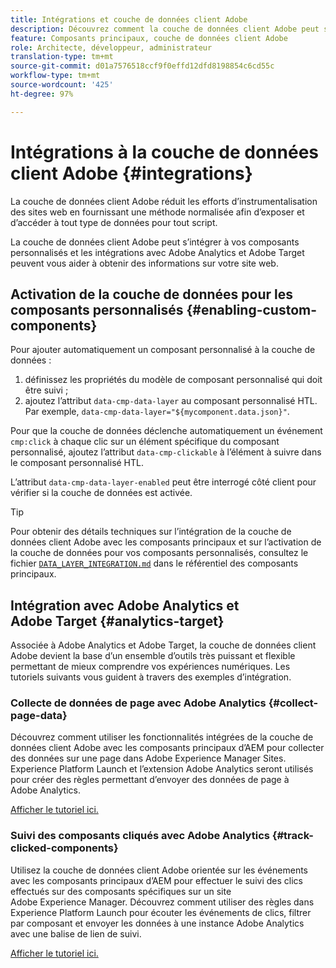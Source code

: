 ```yaml
---
title: Intégrations et couche de données client Adobe
description: Découvrez comment la couche de données client Adobe peut s’intégrer à vos composants personnalisés et comment les intégrations avec Adobe Analytics et Adobe Target peuvent vous aider à obtenir des informations sur votre site web
feature: Composants principaux, couche de données client Adobe
role: Architecte, développeur, administrateur
translation-type: tm+mt
source-git-commit: d01a7576518ccf9f0effd12dfd8198854c6cd55c
workflow-type: tm+mt
source-wordcount: '425'
ht-degree: 97%

---
```



# Intégrations à la couche de données client Adobe {#integrations}

La couche de données client Adobe réduit les efforts d’instrumentalisation des sites web en fournissant une méthode normalisée afin d’exposer et d’accéder à tout type de données pour tout script.

La couche de données client Adobe peut s’intégrer à vos composants personnalisés et les intégrations avec Adobe Analytics et Adobe Target peuvent vous aider à obtenir des informations sur votre site web.

## Activation de la couche de données pour les composants personnalisés {#enabling-custom-components}

Pour ajouter automatiquement un composant personnalisé à la couche de données :

1. définissez les propriétés du modèle de composant personnalisé qui doit être suivi ;
1. ajoutez l’attribut `data-cmp-data-layer` au composant personnalisé HTL. Par exemple, `data-cmp-data-layer="${mycomponent.data.json}"`.

Pour que la couche de données déclenche automatiquement un événement `cmp:click` à chaque clic sur un élément spécifique du composant personnalisé, ajoutez l’attribut `data-cmp-clickable` à l’élément à suivre dans le composant personnalisé HTL.

L’attribut `data-cmp-data-layer-enabled` peut être interrogé côté client pour vérifier si la couche de données est activée.

>[!TIP]
>
>Pour obtenir des détails techniques sur l’intégration de la couche de données client Adobe avec les composants principaux et sur l’activation de la couche de données pour vos composants personnalisés, consultez le fichier [`DATA_LAYER_INTEGRATION.md`](https://github.com/adobe/aem-core-wcm-components/blob/master/DATA_LAYER_INTEGRATION.md) dans le référentiel des composants principaux.

## Intégration avec Adobe Analytics et Adobe Target {#analytics-target}

Associée à Adobe Analytics et Adobe Target, la couche de données client Adobe devient la base d’un ensemble d’outils très puissant et flexible permettant de mieux comprendre vos expériences numériques. Les tutoriels suivants vous guident à travers des exemples d’intégration.

### Collecte de données de page avec Adobe Analytics {#collect-page-data}

Découvrez comment utiliser les fonctionnalités intégrées de la couche de données client Adobe avec les composants principaux d’AEM pour collecter des données sur une page dans Adobe Experience Manager Sites. Experience Platform Launch et l’extension Adobe Analytics seront utilisés pour créer des règles permettant d’envoyer des données de page à Adobe Analytics.

[Afficher le tutoriel ici.](https://docs.adobe.com/content/help/fr-FR/experience-manager-learn/sites/integrations/analytics/collect-data-analytics.html)

### Suivi des composants cliqués avec Adobe Analytics {#track-clicked-components}

Utilisez la couche de données client Adobe orientée sur les événements avec les composants principaux d’AEM pour effectuer le suivi des clics effectués sur des composants spécifiques sur un site Adobe Experience Manager. Découvrez comment utiliser des règles dans Experience Platform Launch pour écouter les événements de clics, filtrer par composant et envoyer les données à une instance Adobe Analytics avec une balise de lien de suivi.

[Afficher le tutoriel ici.](https://docs.adobe.com/content/help/fr-FR/experience-manager-learn/sites/integrations/analytics/track-clicked-component.html)
